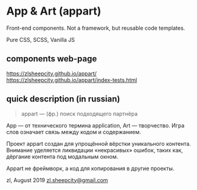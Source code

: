# App &amp; Art (appart)

Front-end components.
Not a framework, but
reusable code templates.

Pure CSS, SCSS, Vanilla JS


## components web-page

https://zlsheepcity.github.io/appart/
https://zlsheepcity.github.io/appart/index-tests.html


## quick description (in russian)

> appart — (фр.) поиск подходящего партнёра

App — от технического термина application, Art — творчество. Игра слов означает связь между кодом и содержанием.

Проект appart создан для упрощённой вёрстки уникального контента. Внимание уделяется ликвидации «некрасивых» ошибок, таких как, дёргание контента под модальным окном.

Appart не фреймворк, а код для копирования в другие проекты.

zl, August 2019
zl.sheepcity@gmail.com
